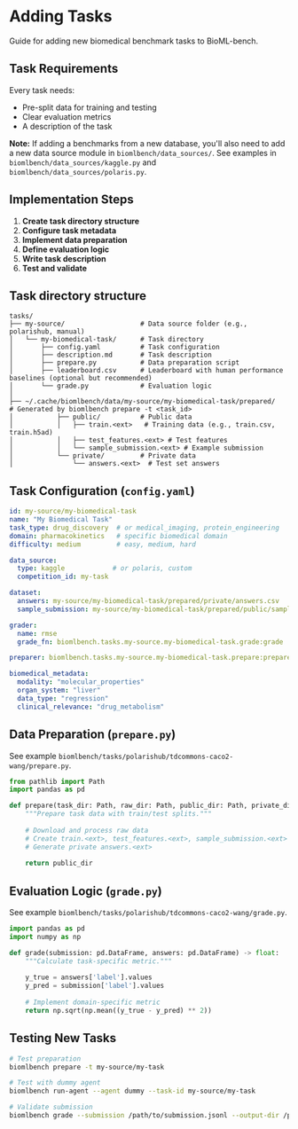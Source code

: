 # Adding Tasks

Guide for adding new biomedical benchmark tasks to BioML-bench.

## Task Requirements

Every task needs:

- Pre-split data for training and testing
- Clear evaluation metrics
- A description of the task

**Note:** If adding a benchmarks from a new database, you'll also need to add a new data source module in `biomlbench/data_sources/`. See examples in `biomlbench/data_sources/kaggle.py` and `biomlbench/data_sources/polaris.py`.

## Implementation Steps

1. **Create task directory structure**
2. **Configure task metadata**
3. **Implement data preparation**
4. **Define evaluation logic**
5. **Write task description**
6. **Test and validate**

## Task directory structure

```
tasks/
├── my-source/                   # Data source folder (e.g., polarishub, manual)
│   └── my-biomedical-task/      # Task directory
│       ├── config.yaml          # Task configuration
│       ├── description.md       # Task description
│       ├── prepare.py           # Data preparation script
│       ├── leaderboard.csv      # Leaderboard with human performance baselines (optional but recommended)
│       └── grade.py             # Evaluation logic
│
├── ~/.cache/biomlbench/data/my-source/my-biomedical-task/prepared/    # Generated by biomlbench prepare -t <task_id>
│           ├── public/          # Public data
│           │   ├── train.<ext>   # Training data (e.g., train.csv, train.h5ad)
│           │   ├── test_features.<ext> # Test features
│           │   └── sample_submission.<ext> # Example submission
│           └── private/         # Private data
│               └── answers.<ext>  # Test set answers

```

## Task Configuration (`config.yaml`)

```yaml
id: my-source/my-biomedical-task
name: "My Biomedical Task"
task_type: drug_discovery  # or medical_imaging, protein_engineering
domain: pharmacokinetics   # specific biomedical domain
difficulty: medium         # easy, medium, hard

data_source:
  type: kaggle            # or polaris, custom
  competition_id: my-task

dataset:
  answers: my-source/my-biomedical-task/prepared/private/answers.csv
  sample_submission: my-source/my-biomedical-task/prepared/public/sample_submission.csv

grader:
  name: rmse
  grade_fn: biomlbench.tasks.my-source.my-biomedical-task.grade:grade

preparer: biomlbench.tasks.my-source.my-biomedical-task.prepare:prepare

biomedical_metadata:
  modality: "molecular_properties"
  organ_system: "liver"
  data_type: "regression"
  clinical_relevance: "drug_metabolism"
```

## Data Preparation (`prepare.py`)

See example `biomlbench/tasks/polarishub/tdcommons-caco2-wang/prepare.py`.

```python
from pathlib import Path
import pandas as pd

def prepare(task_dir: Path, raw_dir: Path, public_dir: Path, private_dir: Path) -> Path:
    """Prepare task data with train/test splits."""
    
    # Download and process raw data
    # Create train.<ext>, test_features.<ext>, sample_submission.<ext>
    # Generate private answers.<ext>
    
    return public_dir
```

## Evaluation Logic (`grade.py`)

See example `biomlbench/tasks/polarishub/tdcommons-caco2-wang/grade.py`.

```python
import pandas as pd
import numpy as np

def grade(submission: pd.DataFrame, answers: pd.DataFrame) -> float:
    """Calculate task-specific metric."""
    
    y_true = answers['label'].values
    y_pred = submission['label'].values
    
    # Implement domain-specific metric
    return np.sqrt(np.mean((y_true - y_pred) ** 2))
```

## Testing New Tasks

```bash
# Test preparation
biomlbench prepare -t my-source/my-task

# Test with dummy agent
biomlbench run-agent --agent dummy --task-id my-source/my-task

# Validate submission
biomlbench grade --submission /path/to/submission.jsonl --output-dir /path/to/output/dir
``` 